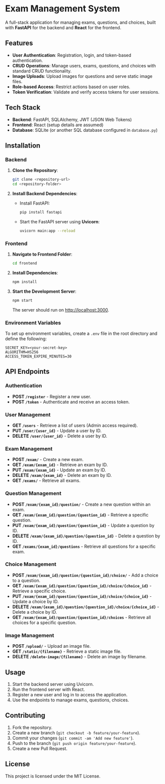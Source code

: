 
# Exam Management System

A full-stack application for managing exams, questions, and choices, built with **FastAPI** for the backend and **React** for the frontend.

## Features

- **User Authentication**: Registration, login, and token-based authentication.
- **CRUD Operations**: Manage users, exams, questions, and choices with standard CRUD functionality.
- **Image Uploads**: Upload images for questions and serve static image files.
- **Role-based Access**: Restrict actions based on user roles.
- **Token Verification**: Validate and verify access tokens for user sessions.

## Tech Stack

- **Backend**: FastAPI, SQLAlchemy, JWT (JSON Web Tokens)
- **Frontend**: React (setup details are assumed)
- **Database**: SQLite (or another SQL database configured in `database.py`)

## Installation

### Backend

1. **Clone the Repository**:
   ```bash
   git clone <repository-url>
   cd <repository-folder>
   ```

2. **Install Backend Dependencies**:
   - Install FastAPI:
     ```bash
     pip install fastapi
     ```
   - Start the FastAPI server using **Uvicorn**:
     ```bash
     uvicorn main:app --reload
     ```

### Frontend

1. **Navigate to Frontend Folder**:
   ```bash
   cd frontend
   ```

2. **Install Dependencies**:
   ```bash
   npm install
   ```

3. **Start the Development Server**:
   ```bash
   npm start
   ```
   The server should run on [http://localhost:3000](http://localhost:3000).

### Environment Variables

To set up environment variables, create a `.env` file in the root directory and define the following:

```plaintext
SECRET_KEY=<your-secret-key>
ALGORITHM=HS256
ACCESS_TOKEN_EXPIRE_MINUTES=30
```

## API Endpoints

### Authentication

- **POST `/register`** - Register a new user.
- **POST `/token`** - Authenticate and receive an access token.

### User Management

- **GET `/users`** - Retrieve a list of users (Admin access required).
- **PUT `/user/{user_id}`** - Update a user by ID.
- **DELETE `/user/{user_id}`** - Delete a user by ID.

### Exam Management

- **POST `/exam/`** - Create a new exam.
- **GET `/exam/{exam_id}`** - Retrieve an exam by ID.
- **PUT `/exam/{exam_id}`** - Update an exam by ID.
- **DELETE `/exam/{exam_id}`** - Delete an exam by ID.
- **GET `/exams/`** - Retrieve all exams.

### Question Management

- **POST `/exam/{exam_id}/question/`** - Create a new question within an exam.
- **GET `/exam/{exam_id}/question/{question_id}`** - Retrieve a specific question.
- **PUT `/exam/{exam_id}/question/{question_id}`** - Update a question by ID.
- **DELETE `/exam/{exam_id}/question/{question_id}`** - Delete a question by ID.
- **GET `/exams/{exam_id}/questions`** - Retrieve all questions for a specific exam.

### Choice Management

- **POST `/exam/{exam_id}/question/{question_id}/choice/`** - Add a choice to a question.
- **GET `/exam/{exam_id}/question/{question_id}/choice/{choice_id}`** - Retrieve a specific choice.
- **PUT `/exam/{exam_id}/question/{question_id}/choice/{choice_id}`** - Update a choice by ID.
- **DELETE `/exam/{exam_id}/question/{question_id}/choice/{choice_id}`** - Delete a choice by ID.
- **GET `/exam/{exam_id}/question/{question_id}/choices`** - Retrieve all choices for a specific question.

### Image Management

- **POST `/upload/`** - Upload an image file.
- **GET `/static/{filename}`** - Retrieve a static image file.
- **DELETE `/delete-image/{filename}`** - Delete an image by filename.

## Usage

1. Start the backend server using Uvicorn.
2. Run the frontend server with React.
3. Register a new user and log in to access the application.
4. Use the endpoints to manage exams, questions, choices.

## Contributing

1. Fork the repository.
2. Create a new branch (`git checkout -b feature/your-feature`).
3. Commit your changes (`git commit -am 'Add new feature'`).
4. Push to the branch (`git push origin feature/your-feature`).
5. Create a new Pull Request.

## License

This project is licensed under the MIT License.
